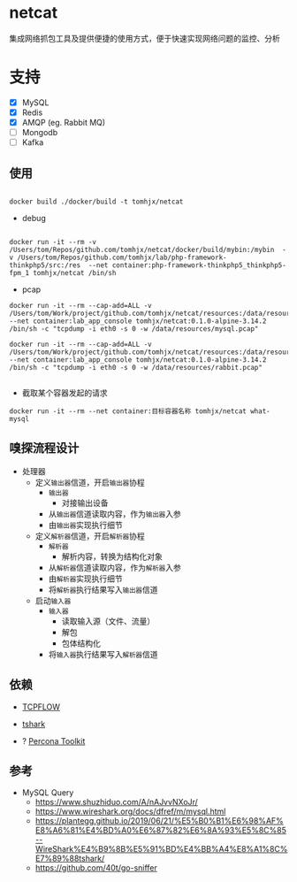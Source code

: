 # netcat
集成网络抓包工具及提供便捷的使用方式，便于快速实现网络问题的监控、分析


# 支持

* [x] MySQL
* [x] Redis
* [x] AMQP (eg. Rabbit MQ)
* [ ] Mongodb
* [ ] Kafka

## 使用

```

docker build ./docker/build -t tomhjx/netcat

```


* debug

```

docker run -it --rm -v /Users/tom/Repos/github.com/tomhjx/netcat/docker/build/mybin:/mybin  -v /Users/tom/Repos/github.com/tomhjx/lab/php-framework-thinkphp5/src:/res  --net container:php-framework-thinkphp5_thinkphp5-fpm_1 tomhjx/netcat /bin/sh

```


* pcap

```
docker run -it --rm --cap-add=ALL -v /Users/tom/Work/project/github.com/tomhjx/netcat/resources:/data/resources  --net container:lab_app_console tomhjx/netcat:0.1.0-alpine-3.14.2 /bin/sh -c "tcpdump -i eth0 -s 0 -w /data/resources/mysql.pcap"

docker run -it --rm --cap-add=ALL -v /Users/tom/Work/project/github.com/tomhjx/netcat/resources:/data/resources  --net container:lab_app_console tomhjx/netcat:0.1.0-alpine-3.14.2 /bin/sh -c "tcpdump -i eth0 -s 0 -w /data/resources/rabbit.pcap"


```



* 截取某个容器发起的请求

```
docker run -it --rm --net container:目标容器名称 tomhjx/netcat what-mysql

```



## 嗅探流程设计

* 处理器
    * 定义`输出器`信道，开启`输出器`协程
        * `输出器`
            * 对接输出设备 
        * 从`输出器`信道读取内容，作为`输出器`入参
        * 由`输出器`实现执行细节
    * 定义`解析器`信道，开启`解析器`协程
        * `解析器`
            * 解析内容，转换为结构化对象
        * 从`解析器`信道读取内容，作为`解析器`入参
        * 由`解析器`实现执行细节
        * 将`解析器`执行结果写入`输出器`信道
    * 启动`输入器`
        * `输入器`
            * 读取输入源（文件、流量）
            * 解包 
            * 包体结构化
        * 将`输入器`执行结果写入`解析器`信道 


## 依赖

* [TCPFLOW](https://github.com/simsong/tcpflow)

* [tshark](https://www.wireshark.org/docs/man-pages/tshark.html)

* ? [Percona Toolkit](https://www.percona.com/software/database-tools/percona-toolkit)


## 参考

* MySQL Query
    * https://www.shuzhiduo.com/A/nAJvvNXoJr/
    * https://www.wireshark.org/docs/dfref/m/mysql.html
    * https://plantegg.github.io/2019/06/21/%E5%B0%B1%E6%98%AF%E8%A6%81%E4%BD%A0%E6%87%82%E6%8A%93%E5%8C%85--WireShark%E4%B9%8B%E5%91%BD%E4%BB%A4%E8%A1%8C%E7%89%88tshark/
    * https://github.com/40t/go-sniffer